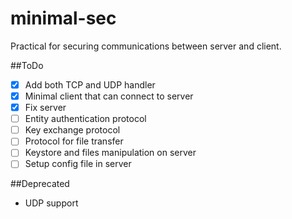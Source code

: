 minimal-sec
===========

Practical for securing communications between server and client.


##ToDo
- [X] Add both TCP and UDP handler
- [X] Minimal client that can connect to server
- [X] Fix server
- [ ] Entity authentication protocol
- [ ] Key exchange protocol
- [ ] Protocol for file transfer
- [ ] Keystore and files manipulation on server
- [ ] Setup config file in server

##Deprecated
- UDP support
